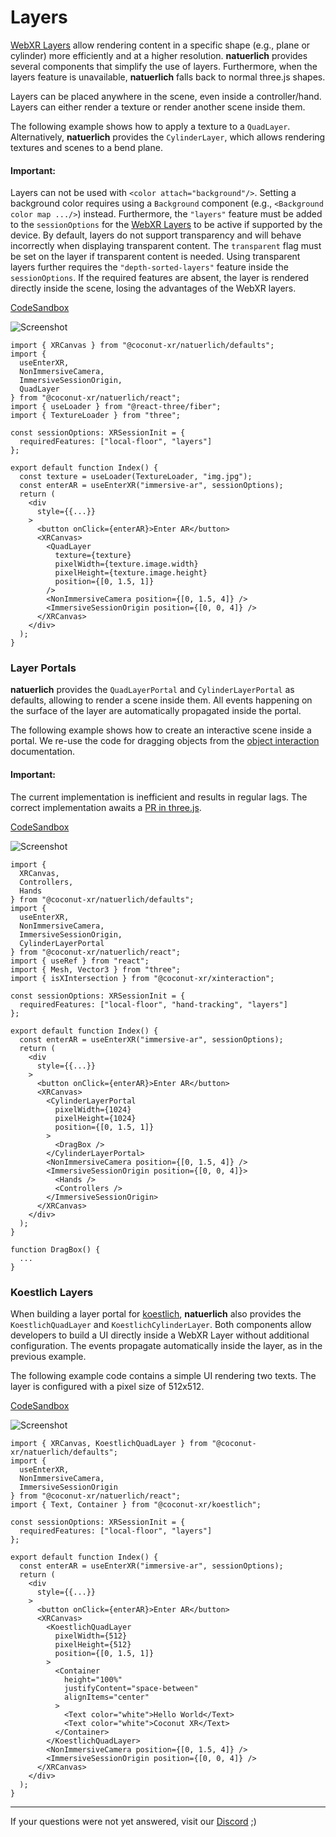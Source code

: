 # Layers

[WebXR Layers](https://www.w3.org/TR/webxrlayers-1/) allow rendering content in a specific shape (e.g., plane or cylinder) more efficiently and at a higher resolution. **natuerlich** provides several components that simplify the use of layers. Furthermore, when the layers feature is unavailable, **natuerlich** falls back to normal three.js shapes.

Layers can be placed anywhere in the scene, even inside a controller/hand. Layers can either render a texture or render another scene inside them.

The following example shows how to apply a texture to a `QuadLayer`. Alternatively, **natuerlich** provides the `CylinderLayer`, which allows rendering textures and scenes to a bend plane.

#### Important:

Layers can not be used with `<color attach="background"/>`. Setting a background color requires using a `Background` component (e.g., `<Background color map .../>`) instead. Furthermore, the `"layers"` feature must be added to the `sessionOptions` for the [WebXR Layers](https://www.w3.org/TR/webxrlayers-1/) to be active if supported by the device. By default, layers do not support transparency and will behave incorrectly when displaying transparent content. The `transparent` flag must be set on the layer if transparent content is needed. Using transparent layers further requires the `"depth-sorted-layers"` feature inside the `sessionOptions`. If the required features are absent, the layer is rendered directly inside the scene, losing the advantages of the WebXR layers.

[CodeSandbox](https://codesandbox.io/s/natuerlich-barebones-forked-94hg4s?file=/src/app.tsx)

![Screenshot](./layer.gif)

```tsx
import { XRCanvas } from "@coconut-xr/natuerlich/defaults";
import {
  useEnterXR,
  NonImmersiveCamera,
  ImmersiveSessionOrigin,
  QuadLayer
} from "@coconut-xr/natuerlich/react";
import { useLoader } from "@react-three/fiber";
import { TextureLoader } from "three";

const sessionOptions: XRSessionInit = {
  requiredFeatures: ["local-floor", "layers"]
};

export default function Index() {
  const texture = useLoader(TextureLoader, "img.jpg");
  const enterAR = useEnterXR("immersive-ar", sessionOptions);
  return (
    <div
      style={{...}}
    >
      <button onClick={enterAR}>Enter AR</button>
      <XRCanvas>
        <QuadLayer
          texture={texture}
          pixelWidth={texture.image.width}
          pixelHeight={texture.image.height}
          position={[0, 1.5, 1]}
        />
        <NonImmersiveCamera position={[0, 1.5, 4]} />
        <ImmersiveSessionOrigin position={[0, 0, 4]} />
      </XRCanvas>
    </div>
  );
}

```

### Layer Portals

**natuerlich** provides the `QuadLayerPortal` and `CylinderLayerPortal` as defaults, allowing to render a scene inside them. All events happening on the surface of the layer are automatically propagated inside the portal.

The following example shows how to create an interactive scene inside a portal. We re-use the code for dragging objects from the [object interaction](./object-interaction.md) documentation.

#### Important:

The current implementation is inefficient and results in regular lags. The correct implementation awaits a [PR in three.js](https://github.com/mrdoob/three.js/pull/25254).

[CodeSandbox](https://codesandbox.io/s/natuerlich-layer-portal-2cl3dv?file=/src/app.tsx)

![Screenshot](./cylinder-layer-portal.gif)

```tsx
import {
  XRCanvas,
  Controllers,
  Hands
} from "@coconut-xr/natuerlich/defaults";
import {
  useEnterXR,
  NonImmersiveCamera,
  ImmersiveSessionOrigin,
  CylinderLayerPortal
} from "@coconut-xr/natuerlich/react";
import { useRef } from "react";
import { Mesh, Vector3 } from "three";
import { isXIntersection } from "@coconut-xr/xinteraction";

const sessionOptions: XRSessionInit = {
  requiredFeatures: ["local-floor", "hand-tracking", "layers"]
};

export default function Index() {
  const enterAR = useEnterXR("immersive-ar", sessionOptions);
  return (
    <div
      style={{...}}
    >
      <button onClick={enterAR}>Enter AR</button>
      <XRCanvas>
        <CylinderLayerPortal
          pixelWidth={1024}
          pixelHeight={1024}
          position={[0, 1.5, 1]}
        >
          <DragBox />
        </CylinderLayerPortal>
        <NonImmersiveCamera position={[0, 1.5, 4]} />
        <ImmersiveSessionOrigin position={[0, 0, 4]}>
          <Hands />
          <Controllers />
        </ImmersiveSessionOrigin>
      </XRCanvas>
    </div>
  );
}

function DragBox() {
  ...
}
```

### Koestlich Layers

When building a layer portal for [koestlich](https://github.com/coconut-xr/koestlich), **natuerlich** also provides the `KoestlichQuadLayer` and `KoestlichCylinderLayer`. Both components allow developers to build a UI directly inside a WebXR Layer without additional configuration. The events propagate automatically inside the layer, as in the previous example.

The following example code contains a simple UI rendering two texts. The layer is configured with a pixel size of 512x512.

[CodeSandbox](https://codesandbox.io/s/natuerlich-koestlich-layer-portal-8gv5n2?file=/src/app.tsx)

![Screenshot](./koestlich-layer.gif)

```tsx
import { XRCanvas, KoestlichQuadLayer } from "@coconut-xr/natuerlich/defaults";
import {
  useEnterXR,
  NonImmersiveCamera,
  ImmersiveSessionOrigin
} from "@coconut-xr/natuerlich/react";
import { Text, Container } from "@coconut-xr/koestlich";

const sessionOptions: XRSessionInit = {
  requiredFeatures: ["local-floor", "layers"]
};

export default function Index() {
  const enterAR = useEnterXR("immersive-ar", sessionOptions);
  return (
    <div
      style={{...}}
    >
      <button onClick={enterAR}>Enter AR</button>
      <XRCanvas>
        <KoestlichQuadLayer
          pixelWidth={512}
          pixelHeight={512}
          position={[0, 1.5, 1]}
        >
          <Container
            height="100%"
            justifyContent="space-between"
            alignItems="center"
          >
            <Text color="white">Hello World</Text>
            <Text color="white">Coconut XR</Text>
          </Container>
        </KoestlichQuadLayer>
        <NonImmersiveCamera position={[0, 1.5, 4]} />
        <ImmersiveSessionOrigin position={[0, 0, 4]} />
      </XRCanvas>
    </div>
  );
}

```

---

If your questions were not yet answered, visit our [Discord](https://discord.gg/NCYM8ujndE) ;)
